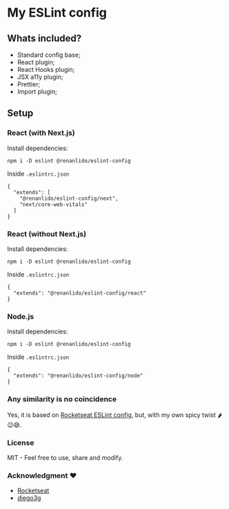 # My ESLint config

## Whats included?

- Standard config base;
- React plugin;
- React Hooks plugin;
- JSX a11y plugin;
- Prettier;
- Import plugin;

## Setup

### React (with Next.js)

Install dependencies:

```
npm i -D eslint @renanlido/eslint-config
```

Inside `.eslintrc.json`

```
{
  "extends": [
    "@renanlido/eslint-config/next",
    "next/core-web-vitals"
  ]
}
```

### React (without Next.js)

Install dependencies:

```
npm i -D eslint @renanlido/eslint-config
```

Inside `.eslintrc.json`

```
{
  "extends": "@renanlido/eslint-config/react"
}
```

### Node.js

Install dependencies:

```
npm i -D eslint @renanlido/eslint-config
```

Inside `.eslintrc.json`

```
{
  "extends": "@renanlido/eslint-config/node"
}
```

### Any similarity is no coincidence

Yes, it is based on [Rocketseat ESLint config](https://www.npmjs.com/package/@rocketseat/eslint-config), but, with my own spicy twist 🌶️😉😅.

### License

MIT - Feel free to use, share and modify.

### Acknowledgment ❤️

- [Rocketseat](https://rocketseat.com.br/)
- [diego3g](https://github.com/diego3g)
